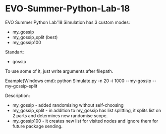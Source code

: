 # EVO-Summer-Python-Lab-18
EVO Summer Python Lab'18
Simulation has 3 custom modes:
  - my_gossip
  - my_gossip_split (best)
  - my_gossip100
  
Standart:
  - gossip
  
To use some of it, just write arguments after filepath.

Example(Windows cmd):
python Simulate.py -n 20 -i 1000 --my-gossip --my-gossip-split

Description:
  - my_gossip - added randomising without self-choosing
  - my_gossip_split - in addition to my_gossip has list splitting, it splits list on 2 parts and determines new randomise scope.
  - my_gossip100 - it creates new list for visited nodes and ignore them for future package sending.
